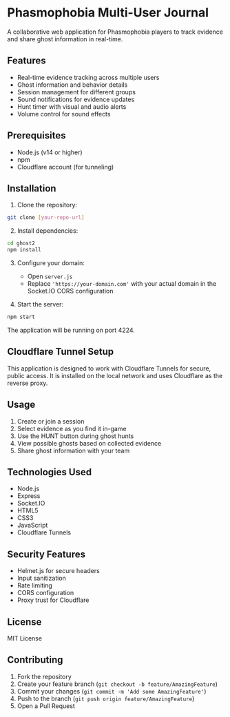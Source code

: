 # Phasmophobia Multi-User Journal

A collaborative web application for Phasmophobia players to track evidence and share ghost information in real-time.

## Features

- Real-time evidence tracking across multiple users
- Ghost information and behavior details
- Session management for different groups
- Sound notifications for evidence updates
- Hunt timer with visual and audio alerts
- Volume control for sound effects

## Prerequisites

- Node.js (v14 or higher)
- npm
- Cloudflare account (for tunneling)

## Installation

1. Clone the repository:
```bash
git clone [your-repo-url]
```

2. Install dependencies:
```bash
cd ghost2
npm install
```

3. Configure your domain:
   - Open `server.js`
   - Replace `'https://your-domain.com'` with your actual domain in the Socket.IO CORS configuration

4. Start the server:
```bash
npm start
```

The application will be running on port 4224.

## Cloudflare Tunnel Setup

This application is designed to work with Cloudflare Tunnels for secure, public access. 
It is installed on the local network and uses Cloudflare as the reverse proxy.

## Usage

1. Create or join a session
2. Select evidence as you find it in-game
3. Use the HUNT button during ghost hunts
4. View possible ghosts based on collected evidence
5. Share ghost information with your team

## Technologies Used

- Node.js
- Express
- Socket.IO
- HTML5
- CSS3
- JavaScript
- Cloudflare Tunnels

## Security Features

- Helmet.js for secure headers
- Input sanitization
- Rate limiting
- CORS configuration
- Proxy trust for Cloudflare

## License

MIT License

## Contributing

1. Fork the repository
2. Create your feature branch (`git checkout -b feature/AmazingFeature`)
3. Commit your changes (`git commit -m 'Add some AmazingFeature'`)
4. Push to the branch (`git push origin feature/AmazingFeature`)
5. Open a Pull Request
